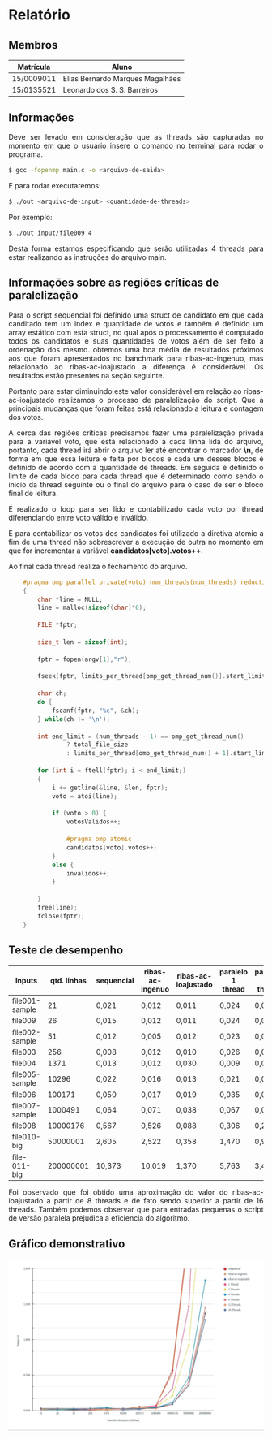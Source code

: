 # Relatório

## Membros
|Matrícula | Aluno |
| -- | -- |
| 15/0009011 |  Elias Bernardo Marques Magalhães |
| 15/0135521 |  Leonardo dos S. S. Barreiros |

## Informações

<p align="justify">
Deve ser levado em consideração que as threads são capturadas no momento em que o usuário insere o comando no terminal para rodar o programa.

``` sh
$ gcc -fopenmp main.c -o <arquivo-de-saida>
```

E para rodar executaremos:

``` sh
$ ./out <arquivo-de-input> <quantidade-de-threads>
```

Por exemplo:

``` sh
$ ./out input/file009 4
```
<p align="justify">
Desta forma estamos especificando que serão utilizadas 4 threads para estar realizando as instruções do arquivo main.

## Informações sobre as regiões críticas de paralelização

<p align="justify">
Para o script sequencial foi definido uma struct de candidato em que cada canditado tem um index e quantidade de votos e também é definido um array estático com esta struct, no qual após o processamento é computado todos os candidatos e suas quantidades de votos além de ser feito a ordenação dos mesmo. obtemos uma boa média de resultados próximos aos que foram apresentados no banchmark para ribas-ac-ingenuo, mas relacionado ao ribas-ac-ioajustado a diferença é considerável.
Os resultados estão presentes na seção seguinte.

<p align="justify">
Portanto para estar diminuindo este valor considerável em relação ao ribas-ac-ioajustado realizamos o processo de paralelização do script. Que a principais mudanças que foram feitas está relacionado a leitura e contagem dos votos.

<p align="justify">
A cerca das regiões críticas precisamos fazer uma paralelização privada para a variável voto, que está relacionado a cada linha lida do arquivo, portanto, cada thread irá abrir o arquivo ler até encontrar o marcador <strong>\n</strong>, de forma em que essa leitura e feita por blocos e cada um desses blocos é definido de acordo com a quantidade de threads. Em seguida é definido o limite de cada bloco para cada thread que é determinado como sendo o inicio da thread seguinte ou o final do arquivo para o caso de ser o bloco final de leitura.

<p align="justify">
É realizado o loop para ser lido e contabilizado cada voto por thread diferenciando entre voto válido e inválido.

<p align="justify">
E para contabilizar os votos dos candidatos foi utilizado a diretiva atomic a fim de uma thread não sobrescrever a execução de outra no momento em que for incrementar a variável <strong>candidatos[voto].votos++</strong>.

Ao final cada thread realiza o fechamento do arquivo.


```c
    #pragma omp parallel private(voto) num_threads(num_threads) reduction(+:votosValidos, invalidos)
    {
        char *line = NULL;
        line = malloc(sizeof(char)*6);

        FILE *fptr;

        size_t len = sizeof(int);

        fptr = fopen(argv[1],"r");

        fseek(fptr, limits_per_thread[omp_get_thread_num()].start_limit, SEEK_SET);

        char ch;
        do {
            fscanf(fptr, "%c", &ch);
        } while(ch != '\n');

        int end_limit = (num_threads - 1) == omp_get_thread_num()
                ? total_file_size
                : limits_per_thread[omp_get_thread_num() + 1].start_limit;

        for (int i = ftell(fptr); i < end_limit;)
        {   
            i += getline(&line, &len, fptr);
            voto = atoi(line);
        
            if (voto > 0) {
                votosValidos++;

                #pragma omp atomic
                candidatos[voto].votos++;
            }
            else {
                invalidos++;
            }

        }
        free(line);
        fclose(fptr);
    }
```

## Teste de desempenho

Inputs | qtd. linhas | sequencial | ribas-ac-ingenuo | ribas-ac-ioajustado | paralelo 1 thread | paralelo 2 thread | paralelo 4 thread | paralelo 8 thread | paralelo 12 thread | paralelo 16 thread |
| -- | -- | -- | -- | -- | -- | -- | -- | -- | -- | -- |
| file001-sample    | 21            | 0,021 | 0,012 | 0,011 | 0,024 | 0,023 | 0,012 | 0,028 | 0,014 | 0,029 |
| file009           | 26            | 0,015 | 0,012 | 0,011 | 0,024 | 0,024 | 0,012 | 0,028 | 0,027 | 0,029 |
| file002-sample    | 51            | 0,012 | 0,005 | 0,012 | 0,023 | 0,024 | 0,018 | 0,028 | 0,027 | 0,028 |
| file003           | 256           | 0,008 | 0,012 | 0,010 | 0,026 | 0,024 | 0,028 | 0,012 | 0,029 | 0,029 |
| file004           | 1371          | 0,013 | 0,012 | 0,030 | 0,009 | 0,017 | 0,042 | 0,026 | 0,007 | 0,029 |
| file005-sample    | 10296         | 0,022 | 0,016 | 0,013 | 0,021 | 0,026 | 0,010 | 0,017 | 0,023 | 0,028 |
| file006           | 100171        | 0,050 | 0,017 | 0,019 | 0,035 | 0,035 | 0,025 | 0,027 | 0,032 | 0,025 |
| file007-sample    | 1000491       | 0,064 | 0,071 | 0,038 | 0,067 | 0,047 | 0,042 | 0,026 | 0,025 | 0,048 |
| file008           | 10000176      | 0,567 | 0,526 | 0,088 | 0,306 | 0,210 | 0,111 | 0,087 | 0,094 | 0,088 |
| file010-big       | 50000001      | 2,605 | 2,522 | 0,358 | 1,470 | 0,925 | 0,464 | 0,405 | 0,362 | 0,355 |
| file-011-big      | 200000001     | 10,373 | 10,019 | 1,370 | 5,763 | 3,496 | 1,838 | 1,455 | 1,386 | 1,278 |

<p align="justify">
Foi observado que foi obtido uma aproximação do valor do ribas-ac-ioajustado a partir de 8 threads e de fato sendo superior a partir de 16 threads. Também podemos observar que para entradas pequenas o script de versão paralela prejudica a eficiencia do algoritmo.

## Gráfico demonstrativo

![grafico](Elias-Leonardo/grafico.jpg)